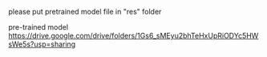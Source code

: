 
please put pretrained model file in "res" folder

pre-trained model https://drive.google.com/drive/folders/1Gs6_sMEyu2bhTeHxUpRiODYc5HWsWe5s?usp=sharing
